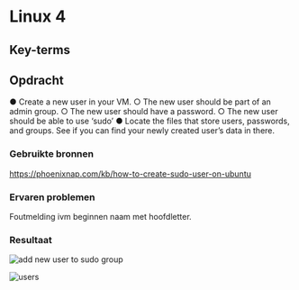 # Linux 4


## Key-terms
 


## Opdracht
●	Create a new user in your VM. 
○	The new user should be part of an admin group.
○	The new user should have a password.
○	The new user should be able to use ‘sudo’
●	Locate the files that store users, passwords, and groups. See if you can find your newly created user’s data in there.

### Gebruikte bronnen
https://phoenixnap.com/kb/how-to-create-sudo-user-on-ubuntu

### Ervaren problemen
Foutmelding ivm beginnen naam met hoofdletter.

### Resultaat


![add new user to sudo group](https://user-images.githubusercontent.com/123589199/230168708-184c7a03-b3a7-4388-bed8-cad08b8e8ae1.png)




![users](https://user-images.githubusercontent.com/123589199/230170513-aa637616-6aab-46a9-a087-819eeb4ea540.png)
